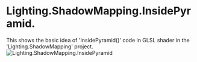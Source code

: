 ﻿# Lighting.ShadowMapping.InsidePyramid.
This shows the basic idea of 'InsidePyramid()' code in GLSL shader in the 'Lighting.ShadowMapping' project.
![Lighting.ShadowMapping.InsidePyramid](https://github.com/bitzhuwei/CSharpGL/blob/master/Demos/Lighting.ShadowMapping.InsidePyramid/Lighting.ShadowMapping.InsidePyramid.png?raw=true)
